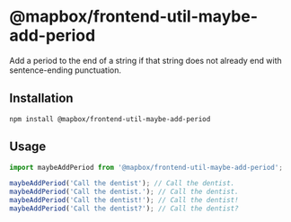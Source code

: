 # @mapbox/frontend-util-maybe-add-period

Add a period to the end of a string if that string does not already end with sentence-ending punctuation.

## Installation

```
npm install @mapbox/frontend-util-maybe-add-period
```

## Usage

```js
import maybeAddPeriod from '@mapbox/frontend-util-maybe-add-period';

maybeAddPeriod('Call the dentist'); // Call the dentist.
maybeAddPeriod('Call the dentist.'); // Call the dentist.
maybeAddPeriod('Call the dentist!'); // Call the dentist!
maybeAddPeriod('Call the dentist?'); // Call the dentist?
```
